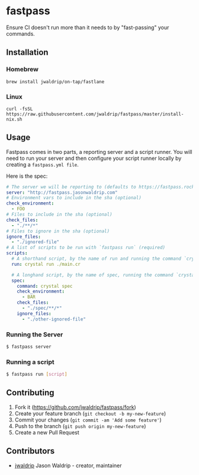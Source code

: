 # fastpass

Ensure CI doesn't run more than it needs to by "fast-passing" your commands.

## Installation

### Homebrew

`brew install jwaldrip/on-tap/fastlane`

### Linux

`curl -fsSL https://raw.githubusercontent.com/jwaldrip/fastpass/master/install-nix.sh`

## Usage

Fastpass comes in two parts, a reporting server and a script runner. You will
need to run your server and then configure your script runner locally by creating
a `fastpass.yml file`.

Here is the spec:

```yaml
# The server we will be reporting to (defaults to https://fastpass.rocks)
server: "http://fastpass.jasonwaldrip.com"
# Environment vars to include in the sha (optional)
check_environment:
  - FOO
# Files to include in the sha (optional)
check_files:
  - "./**/*"
# Files to ignore in the sha (optional)
ignore_files:
  - "./ignored-file"
# A list of scripts to be run with `fastpass run` (required)
scripts:
  # A shorthand script, by the name of run and running the command `crystal run ./main.cr`
  run: crystal run ./main.cr

  # A longhand script, by the name of spec, running the command `crystal spec`, and specifying additional environment vars and files.
  spec:
    command: crystal spec
    check_environment:
      - BAR
    check_files:
      - "./spec/**/*"
    ignore_files:
      - "./other-ignored-file"
```

### Running the Server

```sh
$ fastpass server
```

### Running a script

```sh
$ fastpass run [script]
```

## Contributing

1. Fork it (<https://github.com/jwaldrip/fastpass/fork>)
2. Create your feature branch (`git checkout -b my-new-feature`)
3. Commit your changes (`git commit -am 'Add some feature'`)
4. Push to the branch (`git push origin my-new-feature`)
5. Create a new Pull Request

## Contributors

- [jwaldrip](https://github.com/jwaldrip) Jason Waldrip - creator, maintainer
